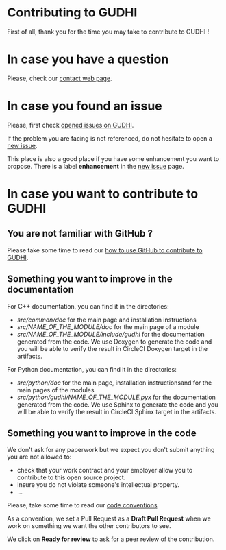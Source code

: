 # Contributing to GUDHI

First of all, thank you for the time you may take to contribute to GUDHI !

# In case you have a question

Please, check our [contact web page](https://gudhi.inria.fr/contact/).

# In case you found an issue

Please, first check [opened issues on GUDHI](https://github.com/GUDHI/gudhi-devel/issues).

If the problem you are facing is not referenced, do not hesitate to open a [new issue](https://github.com/GUDHI/gudhi-devel/issues/new).

This place is also a good place if you have some enhancement you want to propose.
There is a label **enhancement** in the [new issue](https://github.com/GUDHI/gudhi-devel/issues/new) page.

# In case you want to contribute to GUDHI

## You are not familiar with GitHub ?

Please take some time to read our [how to use GitHub to contribute to GUDHI](/home/vincent/workspace/gudhi/gudhi-devel/for_dev/how_to_use_github_to_contribute_to_gudhi.md).

## Something you want to improve in the documentation

For C++ documentation, you can find it in the directories:
* *src/common/doc* for the main page and installation instructions
* *src/NAME_OF_THE_MODULE/doc* for the main page of a module
* *src/NAME_OF_THE_MODULE/include/gudhi* for the documentation generated from the code.
We use Doxygen to generate the code and you will be able to verify the result in CircleCI Doxygen target in the artifacts.

For Python documentation, you can find it in the directories:
* *src/python/doc* for the main page, installation instructionsand for the main pages of the modules
* *src/python/gudhi/NAME_OF_THE_MODULE.pyx* for the documentation generated from the code.
We use Sphinx to generate the code and you will be able to verify the result in CircleCI Sphinx target in the artifacts.

## Something you want to improve in the code

We don't ask for any paperwork but we expect you don't submit anything you are not allowed to:
* check that your work contract and your employer allow you to contribute to this open source project.
* insure you do not violate someone's intellectual property.
* ...

Please, take some time to read our [code conventions](code_conventions.md)

As a convention, we set a Pull Request as a **Draft Pull Request** when we work on something we want the other contributors to see.

We click on **Ready for review** to ask for a peer review of the contribution.
